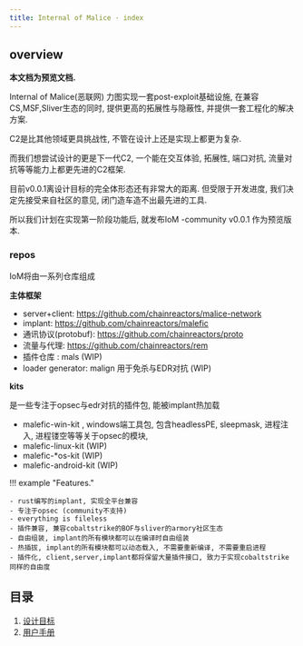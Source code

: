 ```yaml
---
title: Internal of Malice · index
---
```


## overview 

**本文档为预览文档.** 

Internal of Malice(恶联网) 力图实现一套post-exploit基础设施, 在兼容CS,MSF,Sliver生态的同时, 提供更高的拓展性与隐蔽性, 并提供一套工程化的解决方案.

C2是比其他领域更具挑战性, 不管在设计上还是实现上都更为复杂. 

而我们想尝试设计的更是下一代C2, 一个能在交互体验, 拓展性, 端口对抗, 流量对抗等等能力上都更先进的C2框架. 

目前v0.0.1离设计目标的完全体形态还有非常大的距离. 但受限于开发进度, 我们决定先接受来自社区的意见, 闭门造车造不出最先进的工具.

所以我们计划在实现第一阶段功能后, 就发布IoM -community v0.0.1 作为预览版本. 

### repos

IoM将由一系列仓库组成

**主体框架**

* server+client: https://github.com/chainreactors/malice-network
* implant: https://github.com/chainreactors/malefic
* 通讯协议(protobuf): https://github.com/chainreactors/proto
* 流量与代理: https://github.com/chainreactors/rem
* 插件仓库 : mals (WIP)
* loader generator: malign 用于免杀与EDR对抗 (WIP)

**kits**

是一些专注于opsec与edr对抗的插件包, 能被implant热加载

* malefic-win-kit , windows端工具包, 包含headlessPE, sleepmask, 进程注入, 进程镂空等等关于opsec的模块, 
* malefic-linux-kit (WIP)
* malefic-*os-kit (WIP)
* malefic-android-kit (WIP)



!!! example "Features."

    - rust编写的implant, 实现全平台兼容
    - 专注于opsec (community不支持)
    - everything is fileless
    - 插件兼容, 兼容cobaltstrike的BOF与sliver的armory社区生态
    - 自由组装, implant的所有模块都可以在编译时自由组装
    - 热插拔, implant的所有模块都可以动态载入, 不需要重新编译, 不需要重启进程
    - 插件化, client,server,implant都将保留大量插件接口, 致力于实现cobaltstrike同样的自由度

## 目录

1. [设计目标](/wiki/IoM/design.md)
1. [用户手册](/wiki/IoM/manual.md)

